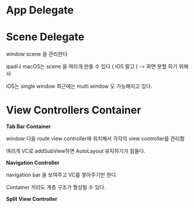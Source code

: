 # App Delegate



# Scene Delegate

window scene 을 관리한다

ipad나 macOS는 scene 을 여러개 만들 수 있다 (  iOS 말고 ) -> 화면 분할 하기 위해서

iOS는 single window 최근에는 multi window 도 가능해지고 있다.



# View Controllers Container

**Tab Bar Container**

window 다음 route view controller에 위치해서 각각의 view controller를 관리함





여러개 VC로 addSubView하면 AutoLayout 유지하기가 힘들다.



**Navigation Controller**

navigation bar 을 보여주고 VC를 쌓아주기만 한다.



Container 끼리도 계층 구조가 형성될 수 있다.



**Split View Controller**

